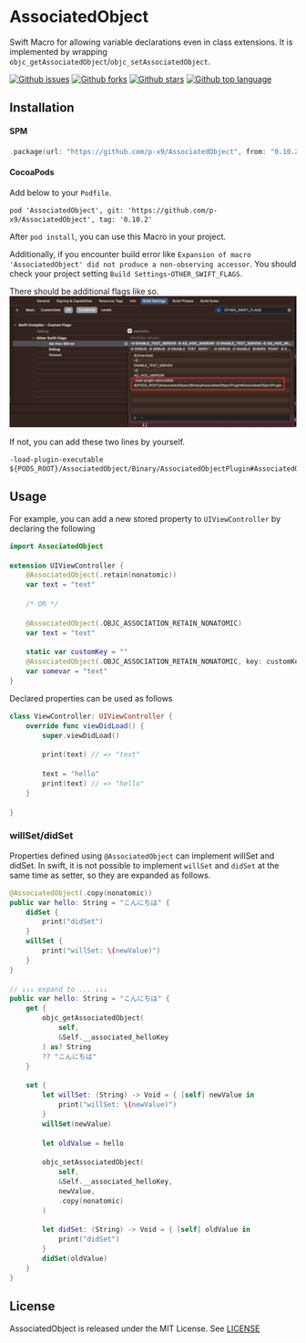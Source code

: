 # AssociatedObject
Swift Macro for allowing variable declarations even in class extensions.
It is implemented by wrapping `objc_getAssociatedObject`/`objc_setAssociatedObject`.

<!-- # Badges -->

[![Github issues](https://img.shields.io/github/issues/p-x9/AssociatedObject)](https://github.com/p-x9/AssociatedObject/issues)
[![Github forks](https://img.shields.io/github/forks/p-x9/AssociatedObject)](https://github.com/p-x9/AssociatedObject/network/members)
[![Github stars](https://img.shields.io/github/stars/p-x9/AssociatedObject)](https://github.com/p-x9/AssociatedObject/stargazers)
[![Github top language](https://img.shields.io/github/languages/top/p-x9/AssociatedObject)](https://github.com/p-x9/AssociatedObject/)

## Installation

#### SPM
```swift
.package(url: "https://github.com/p-x9/AssociatedObject", from: "0.10.2")
```

#### CocoaPods
Add below to your `Podfile`.
```
pod 'AssociatedObject', git: 'https://github.com/p-x9/AssociatedObject', tag: '0.10.2'
```

After `pod install`, you can use this Macro in your project.

Additionally, if you encounter build error like `Expansion of macro 'AssociatedObject' did not produce a non-observing accessor`. You should check your project setting `Build Settings`-`OTHER_SWIFT_FLAGS`.

There should be additional flags like so.
![Alt text](image.png)

If not, you can add these two lines by yourself.
```
-load-plugin-executable
${PODS_ROOT}/AssociatedObject/Binary/AssociatedObjectPlugin#AssociatedObjectPlugin
```

## Usage
For example, you can add a new stored property to `UIViewController` by declaring the following
```swift
import AssociatedObject

extension UIViewController {
    @AssociatedObject(.retain(nonatomic))
    var text = "text"

    /* OR */

    @AssociatedObject(.OBJC_ASSOCIATION_RETAIN_NONATOMIC)
    var text = "text"

    static var customKey = ""
    @AssociatedObject(.OBJC_ASSOCIATION_RETAIN_NONATOMIC, key: customKey)
    var somevar = "text"
}
```

Declared properties can be used as follows
```swift
class ViewController: UIViewController {
    override func viewDidLoad() {
        super.viewDidLoad()

        print(text) // => "text"

        text = "hello"
        print(text) // => "hello"
    }

}
```
### willSet/didSet
Properties defined using `@AssociatedObject` can implement willSet and didSet.
In swift, it is not possible to implement `willSet` and `didSet` at the same time as setter, so they are expanded as follows.

```swift
@AssociatedObject(.copy(nonatomic))
public var hello: String = "こんにちは" {
    didSet {
        print("didSet")
    }
    willSet {
        print("willSet: \(newValue)")
    }
}

// ↓↓↓ expand to ... ↓↓↓
public var hello: String = "こんにちは" {
    get {
        objc_getAssociatedObject(
            self,
            &Self.__associated_helloKey
        ) as? String
        ?? "こんにちは"
    }

    set {
        let willSet: (String) -> Void = { [self] newValue in
            print("willSet: \(newValue)")
        }
        willSet(newValue)

        let oldValue = hello

        objc_setAssociatedObject(
            self,
            &Self.__associated_helloKey,
            newValue,
            .copy(nonatomic)
        )

        let didSet: (String) -> Void = { [self] oldValue in
            print("didSet")
        }
        didSet(oldValue)
    }
}
```

## License
AssociatedObject is released under the MIT License. See [LICENSE](./LICENSE)
